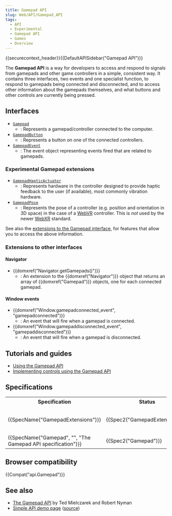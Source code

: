 ```yaml
---
title: Gamepad API
slug: Web/API/Gamepad_API
tags:
  - API
  - Experimental
  - Gamepad API
  - Games
  - Overview
---
```

{{securecontext_header}}{{DefaultAPISidebar("Gamepad API")}}

The **Gamepad API** is a way for developers to access and respond to signals from gamepads and other game controllers in a simple, consistent way. It contains three interfaces, two events and one specialist function, to respond to gamepads being connected and disconnected, and to access other information about the gamepads themselves, and what buttons and other controls are currently being pressed.

## Interfaces

- [`Gamepad`](/en-US/docs/Web/API/Gamepad)
  - : Represents a gamepad/controller connected to the computer.
- [`GamepadButton`](/en-US/docs/Web/API/GamepadButton)
  - : Represents a button on one of the connected controllers.
- [`GamepadEvent`](/en-US/docs/Web/API/GamepadEvent)
  - : The event object representing events fired that are related to gamepads.

### Experimental Gamepad extensions

- [`GamepadHapticActuator`](/en-US/docs/Web/API/GamepadHapticActuator)
  - : Represents hardware in the controller designed to provide haptic feedback to the user (if available), most commonly vibration hardware.
- [`GamepadPose`](/en-US/docs/Web/API/GamepadPose)
  - : Represents the pose of a controller (e.g. position and orientation in 3D space) in the case of a [WebVR](/en-US/docs/Web/API/WebVR_API) controller. This is *not* used by the newer [WebXR](/en-US/docs/Web/API/WebXR_Device_API) standard.

See also the [extensions to the Gamepad interface](/en-US/docs/Web/API/Gamepad#experimental_extensions_to_gamepad), for features that allow you to access the above information.

### Extensions to other interfaces

#### Navigator

- {{domxref("Navigator.getGamepads()")}}
  - : An extension to the {{domxref("Navigator")}} object that returns an array of {{domxref("Gamepad")}} objects, one for each connected gamepad.

#### Window events

- {{domxref("Window.gamepadconnected_event", "gamepadconnected")}}
  - : An event that will fire when a gamepad is connected.
- {{domxref("Window.gamepaddisconnected_event", "gamepaddisconnected")}}
  - : An event that will fire when a gamepad is disconnected.

## Tutorials and guides

- [Using the Gamepad API](/en-US/docs/Web/API/Gamepad_API/Using_the_Gamepad_API)
- [Implementing controls using the Gamepad API](/en-US/docs/Games/Techniques/Controls_Gamepad_API)

## Specifications

<table class="no-markdown">
  <tbody>
    <tr>
      <th scope="col">Specification</th>
      <th scope="col">Status</th>
      <th scope="col">Comment</th>
    </tr>
    <tr>
      <td>{{SpecName("GamepadExtensions")}}</td>
      <td>{{Spec2("GamepadExtensions")}}</td>
      <td>
        Defines the <a href="#experimental_gamepad_extensions">Experimental Gamepad extensions</a>.
      </td>
    </tr>
    <tr>
      <td>
        {{SpecName("Gamepad", "", "The Gamepad API specification")}}
      </td>
      <td>{{Spec2("Gamepad")}}</td>
      <td>Initial definition</td>
    </tr>
  </tbody>
</table>

## Browser compatibility

{{Compat("api.Gamepad")}}

## See also

- [The Gamepad API](https://hacks.mozilla.org/2013/12/the-gamepad-api/) by Ted Mielczarek and Robert Nyman
- [Simple API demo page](https://luser.github.io/gamepadtest/) ([source](https://github.com/luser/gamepadtest))
